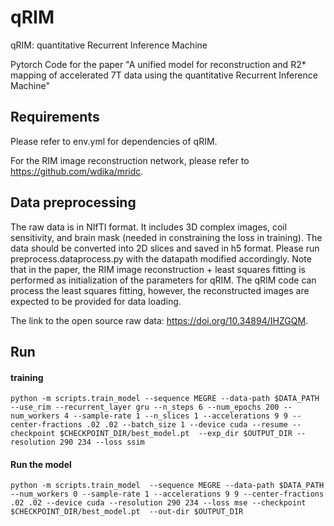 # qRIM
qRIM: quantitative Recurrent Inference Machine 

Pytorch Code for the paper "A unified model for reconstruction and R2* mapping of accelerated 7T data using the quantitative Recurrent Inference Machine"

## Requirements
Please refer to env.yml for dependencies of qRIM.

For the RIM image reconstruction network, please refer to https://github.com/wdika/mridc.


## Data preprocessing
The raw data is in NIfTI format. It includes 3D complex images, coil sensitivity, and brain mask (needed in constraining the loss in training). The data should be converted into 2D slices and saved in h5 format. Please run preprocess.dataprocess.py with the datapath modified accordingly. Note that in the paper, the RIM image reconstruction + least squares fitting is performed as initialization of the parameters for qRIM. The qRIM code can process the least squares fitting, however, the reconstructed images are expected to be provided for data loading.

The link to the open source raw data: https://doi.org/10.34894/IHZGQM.
## Run
#### training
`
python -m scripts.train_model
--sequence
MEGRE
--data-path
$DATA_PATH
--use_rim
--recurrent_layer
gru
--n_steps
6
--num_epochs
200
--num_workers
4
--sample-rate
1
--n_slices
1
--accelerations
9
9
--center-fractions
.02
.02
--batch_size
1
--device
cuda
--resume
--checkpoint
$CHECKPOINT_DIR/best_model.pt 
--exp_dir
$OUTPUT_DIR
--resolution
290
234
--loss
ssim
`
#### Run the model
`
python -m scripts.train_model 
--sequence
MEGRE
--data-path
$DATA_PATH
--num_workers
0
--sample-rate
1
--accelerations
9
9
--center-fractions
.02
.02
--device
cuda
--resolution
290
234
--loss
mse
--checkpoint
$CHECKPOINT_DIR/best_model.pt 
--out-dir
$OUTPUT_DIR
`
